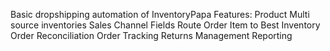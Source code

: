 Basic dropshipping automation of InventoryPapa
Features:
Product Multi source inventories
Sales Channel Fields
Route Order Item to Best Inventory
Order Reconciliation
Order Tracking
Returns Management
Reporting


